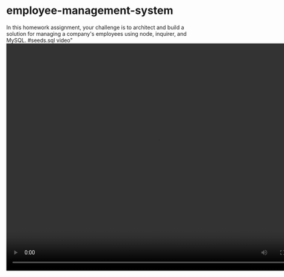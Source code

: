 # employee-management-system
In this homework assignment, your challenge is to architect and build a solution for managing a company's employees using node, inquirer, and MySQL.
#seeds.sql video"
<video controls="controls" width="800" height="600" 
       name="seedsscreen.moc" src="./employee-management-system/seedsscreen.mov"></video>
